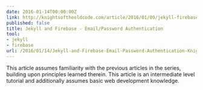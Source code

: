 ```yaml
---
date: 2016-01-14T00:00:00Z
link: http://knightsoftheoldcode.com/article/2016/01/09/jekyll-firebase-authentication-1/
published: false
title: Jekyll and Firebase - Email/Password Authentication
tool:
- jekyll
- firebase
url: /2016/01/14/Jekyll-and-Firebase-Email-Password-Authentication-Knights-of-the-Old-Code/
---
```


This article assumes familiarity with the previous articles in the series, building upon principles learned therein. This article is an intermediate level tutorial and additionally assumes basic web development knowledge.
